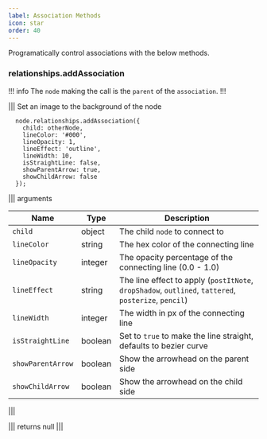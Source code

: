 ```yaml
---
label: Association Methods
icon: star
order: 40
---
```


Programatically control associations with the below methods.

### relationships.addAssociation

!!! info
The `node` making the call is the `parent` of the `association`.
!!!

||| Set an image to the background of the node

```
  node.relationships.addAssociation({
    child: otherNode,
    lineColor: '#000',
    lineOpacity: 1,
    lineEffect: 'outline',
    lineWidth: 10,
    isStraightLine: false,
    showParentArrow: true,
    showChildArrow: false
  });
```

||| arguments

| Name              | Type    | Description                                                                                          |
| ----------------- | ------- | ---------------------------------------------------------------------------------------------------- |
| `child`           | object  | The child `node` to connect to                                                                       |
| `lineColor`       | string  | The hex color of the connecting line                                                                 |
| `lineOpacity`     | integer | The opacity percentage of the connecting line (0.0 - 1.0)                                            |
| `lineEffect`      | string  | The line effect to apply (`postItNote`, `dropShadow`, `outlined`, `tattered`, `posterize`, `pencil`) |
| `lineWidth`       | integer | The width in px of the connecting line                                                               |
| `isStraightLine`  | boolean | Set to `true` to make the line straight, defaults to bezier curve                                    |
| `showParentArrow` | boolean | Show the arrowhead on the parent side                                                                |
| `showChildArrow`  | boolean | Show the arrowhead on the child side                                                                 |

|||

||| returns
null
|||
